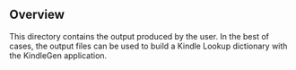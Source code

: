 ## Overview

This directory contains the output produced by the user. In the best of cases, the output files can be used to build a Kindle Lookup dictionary with the KindleGen application. 